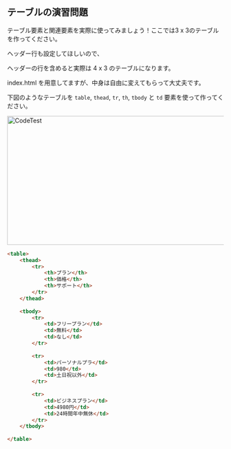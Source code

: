 ## テーブルの演習問題
<p>テーブル要素と関連要素を実際に使ってみましょう！ここでは3 x 3のテーブルを作ってください。</p>
<p>ヘッダー行も設定してほしいので、</p>
<p>ヘッダーの行を含めると実際は 4 x 3 のテーブルになります。</p>
<p>index.html を用意してますが、中身は自由に変えてもらって大丈夫です。</p>

下図のようなテーブルを `table`, `thead`, `tr`, `th`, `tbody` と `td` 要素を使って作ってください。

<img src="https://img-c.udemycdn.com/redactor/raw/coding_exercise_instructions/2021-10-04_05-54-43-3c4b674e5c8268a1d99701c49adba85e.png" width="850px" height="300px" alt="CodeTest"></img>

```html
<table>
    <thead>
        <tr>
            <th>プラン</th>
            <th>価格</th>
            <th>サポート</th>
        </tr>
    </thead>
    
    <tbody>
        <tr>
            <td>フリープラン</td>
            <td>無料</td>
            <td>なし</td>
        </tr>
        
        <tr>
            <td>パーソナルプラ</td>
            <td>980</td>
            <td>土日祝以外</td>
        </tr>
        
        <tr>
            <td>ビジネスプラン</td>
            <td>4980円</td>
            <td>24時間年中無休</td>
        </tr>
    </tbody>
    
</table>
```